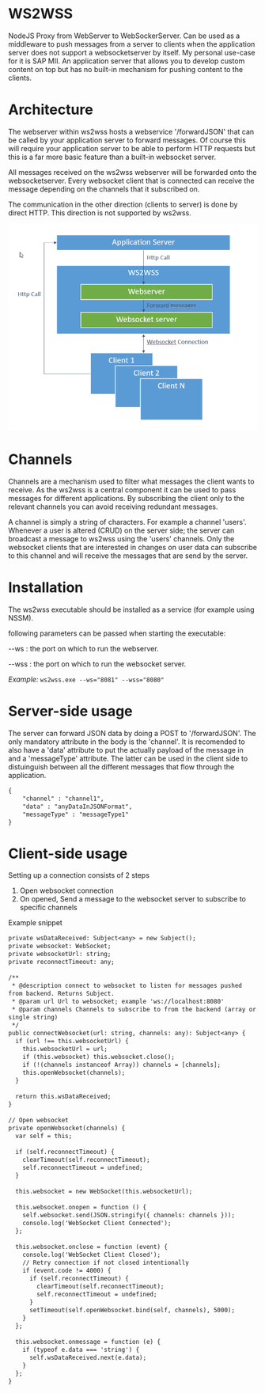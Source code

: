 # WS2WSS
NodeJS Proxy from WebServer to WebSockerServer. 
Can be used as a middleware to push messages from a server to clients when the application server does not support a websocketserver by itself. 
My personal use-case for it is SAP MII. An application server that allows you to develop custom content on top but has no built-in mechanism for pushing content to the clients.

# Architecture
The webserver within ws2wss hosts a webservice '/forwardJSON' that can be called by your application server to forward messages.
Of course this will require your application server to be able to perform HTTP requests but this is a far more basic feature than a built-in websocket server. 

All messages received on the ws2wss webserver will be forwarded onto the websocketserver.
Every websocket client that is connected can receive the message depending on the channels that it subscribed on.

The communication in the other direction (clients to server) is done by direct HTTP. This direction is not supported by ws2wss.

![](./architecture.png)

# Channels
Channels are a mechanism used to filter what messages the client wants to receive. As the ws2wss is a central component it can be used to pass messages for different applications. By subscribing the client only to the relevant channels you can avoid receiving redundant messages.

A channel is simply a string of characters. For example a channel 'users'.
Whenever a user is altered (CRUD) on the server side; the server can broadcast a message to ws2wss using the 'users' channels.
Only the websocket clients that are interested in changes on user data can subscribe to this channel and will receive the messages that are send by the server.

# Installation
The ws2wss executable should be installed as a service (for example using NSSM).

following parameters can be passed when starting the executable:

--ws : the port on which to run the webserver. 

--wss : the port on which to run the websocket server. 

*Example:* 
`ws2wss.exe --ws="8081" --wss="8080"`

# Server-side usage

The server can forward JSON data by doing a POST to '/forwardJSON'. The only mandatory attribute in the body is the 'channel'. 
It is recomended to also have a 'data' attribute to put the actually payload of the message in and a 'messageType' attribute. The latter can be used in the client side to distuinguish between all the different messages that flow through the application.

    {
        "channel" : "channel1", 
        "data" : "anyDataInJSONFormat",
        "messageType" : "messageType1"
    }

# Client-side usage
Setting up a connection consists of 2 steps
1. Open websocket connection
2. On opened, Send a message to the websocket server to subscribe to specific channels

Example snippet



    private wsDataReceived: Subject<any> = new Subject();
    private websocket: WebSocket;
    private websocketUrl: string;
    private reconnectTimeout: any;
   
    /**
     * @description connect to websocket to listen for messages pushed from backend. Returns Subject.
     * @param url Url to websocket; example 'ws://localhost:8080'
     * @param channels Channels to subscribe to from the backend (array or single string)
     */
    public connectWebsocket(url: string, channels: any): Subject<any> {
      if (url !== this.websocketUrl) {
        this.websocketUrl = url;
        if (this.websocket) this.websocket.close();
        if (!(channels instanceof Array)) channels = [channels];
        this.openWebsocket(channels);
      }
   
      return this.wsDataReceived;
    }
   
    // Open websocket
    private openWebsocket(channels) {
      var self = this;
   
      if (self.reconnectTimeout) {
        clearTimeout(self.reconnectTimeout);
        self.reconnectTimeout = undefined;
      }
   
      this.websocket = new WebSocket(this.websocketUrl);
   
      this.websocket.onopen = function () {
        self.websocket.send(JSON.stringify({ channels: channels }));
        console.log('WebSocket Client Connected');
      };
   
      this.websocket.onclose = function (event) {
        console.log('WebSocket Client Closed');
        // Retry connection if not closed intentionally
        if (event.code != 4000) {
          if (self.reconnectTimeout) {
            clearTimeout(self.reconnectTimeout);
            self.reconnectTimeout = undefined;
          }
          setTimeout(self.openWebsocket.bind(self, channels), 5000);
        }
      };
   
      this.websocket.onmessage = function (e) {
        if (typeof e.data === 'string') {
          self.wsDataReceived.next(e.data);
        }
      };
    }

